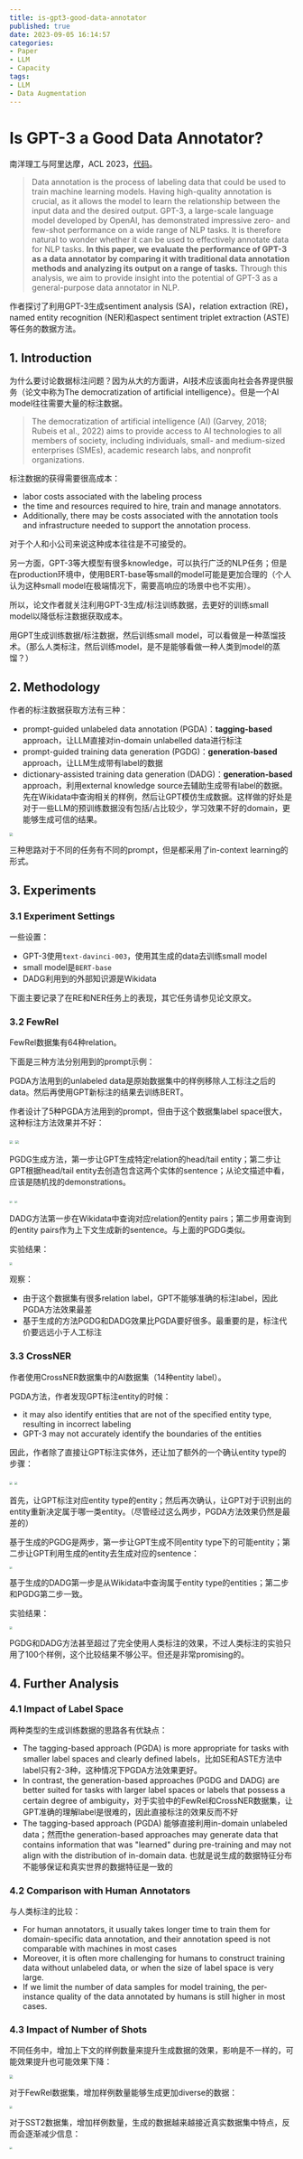 ```yaml
---
title: is-gpt3-good-data-annotator
published: true
date: 2023-09-05 16:14:57
categories:
- Paper
- LLM
- Capacity
tags:
- LLM
- Data Augmentation
---
```


# Is GPT-3 a Good Data Annotator?

南洋理工与阿里达摩，ACL 2023，[代码](https://github.com/DAMO-NLP-SG/LLM-Data-Annotator)。

> Data annotation is the process of labeling data that could be used to train machine learning models. Having high-quality annotation is crucial, as it allows the model to learn the relationship between the input data and the desired output. GPT-3, a large-scale language model developed by OpenAI, has demonstrated impressive zero- and few-shot performance on a wide range of NLP tasks. It is therefore natural to wonder whether it can be used to effectively annotate data for NLP tasks. **In this paper, we evaluate the performance of GPT-3 as a data annotator by comparing it with traditional data annotation methods and analyzing its output on a range of tasks.** Through this analysis, we aim to provide insight into the potential of GPT-3 as a general-purpose data annotator in NLP.

作者探讨了利用GPT-3生成sentiment analysis (SA)，relation extraction (RE)，named entity recognition (NER)和aspect sentiment triplet extraction (ASTE)等任务的数据方法。

<!--more-->

## 1. Introduction

为什么要讨论数据标注问题？因为从大的方面讲，AI技术应该面向社会各界提供服务（论文中称为The democratization of artificial intelligence）。但是一个AI model往往需要大量的标注数据。

> The democratization of artificial intelligence (AI) (Garvey, 2018; Rubeis et al., 2022) aims to provide access to AI technologies to all members of society, including individuals, small- and medium-sized enterprises (SMEs), academic research labs, and nonprofit organizations.

标注数据的获得需要很高成本：

- labor costs associated with the labeling process
- the time and resources required to hire, train and manage annotators. 
- Additionally, there may be costs associated with the annotation tools and infrastructure needed to support the annotation process.

对于个人和小公司来说这种成本往往是不可接受的。

另一方面，GPT-3等大模型有很多knowledge，可以执行广泛的NLP任务；但是在production环境中，使用BERT-base等small的model可能是更加合理的（个人认为这种small model在极端情况下，需要高响应的场景中也不实用）。

所以，论文作者就关注利用GPT-3生成/标注训练数据，去更好的训练small model以降低标注数据获取成本。

用GPT生成训练数据/标注数据，然后训练small model，可以看做是一种蒸馏技术。（那么人类标注，然后训练model，是不是能够看做一种人类到model的蒸馏？）

## 2. Methodology

作者的标注数据获取方法有三种：

- prompt-guided unlabeled data annotation (PGDA)：**tagging-based** approach，让LLM直接对in-domain unlabelled data进行标注
- prompt-guided training data generation (PGDG)：**generation-based** approach，让LLM生成带有label的数据
- dictionary-assisted training data generation (DADG)：**generation-based** approach，利用external knowledge source去辅助生成带有label的数据。先在Wikidata中查询相关的样例，然后让GPT模仿生成数据。这样做的好处是对于一些LLM的预训练数据没有包括/占比较少，学习效果不好的domain，更能够生成可信的结果。

<img src="https://lxy-blog-pics.oss-cn-beijing.aliyuncs.com/asssets/image-20230905163214676.png"   style="zoom:40%;" />

三种思路对于不同的任务有不同的prompt，但是都采用了in-context learning的形式。

## 3. Experiments

### 3.1 Experiment Settings

一些设置：

- GPT-3使用`text-davinci-003`，使用其生成的data去训练small model
- small model是`BERT-base`
- DADG利用到的外部知识源是Wikidata

下面主要记录了在RE和NER任务上的表现，其它任务请参见论文原文。

### 3.2 FewRel

FewRel数据集有64种relation。

下面是三种方法分别用到的prompt示例：

PGDA方法用到的unlabeled data是原始数据集中的样例移除人工标注之后的data。然后再使用GPT新标注的结果去训练BERT。

作者设计了5种PGDA方法用到的prompt，但由于这个数据集label space很大，这种标注方法效果并不好：

<img src="https://lxy-blog-pics.oss-cn-beijing.aliyuncs.com/asssets/image-20230905164325630.png"   style="zoom:40%;" /> <img src="https://lxy-blog-pics.oss-cn-beijing.aliyuncs.com/asssets/image-20230905164203625.png" style="zoom:40%;" />

PGDG生成方法，第一步让GPT生成特定relation的head/tail entity；第二步让GPT根据head/tail entity去创造包含这两个实体的sentence；从论文描述中看，应该是随机找的demonstrations。

<img src="https://lxy-blog-pics.oss-cn-beijing.aliyuncs.com/asssets/image-20230905164544743.png"   style="zoom:30%;" />

<img src="https://lxy-blog-pics.oss-cn-beijing.aliyuncs.com/asssets/image-20230905164602059.png"   style="zoom:30%;" />

DADG方法第一步在Wikidata中查询对应relation的entity pairs；第二步用查询到的entity pairs作为上下文生成新的sentence。与上面的PGDG类似。

实验结果：

<img src="https://lxy-blog-pics.oss-cn-beijing.aliyuncs.com/asssets/image-20230905164752260.png"  style="zoom:30%;" />

观察：

- 由于这个数据集有很多relation label，GPT不能够准确的标注label，因此PGDA方法效果最差
- 基于生成的方法PGDG和DADG效果比PGDA要好很多。最重要的是，标注代价要远远小于人工标注

### 3.3 CrossNER

作者使用CrossNER数据集中的AI数据集（14种entity label）。

PGDA方法，作者发现GPT标注entity的时候：

- it may also identify entities that are not of the specified entity type, resulting in incorrect labeling
- GPT-3 may not accurately identify the boundaries of the entities

因此，作者除了直接让GPT标注实体外，还让加了额外的一个确认entity type的步骤：

<img src="https://lxy-blog-pics.oss-cn-beijing.aliyuncs.com/asssets/image-20230905165424041.png"   style="zoom:30%;" />

<img src="https://lxy-blog-pics.oss-cn-beijing.aliyuncs.com/asssets/image-20230905165440312.png"   style="zoom:30%;" />

首先，让GPT标注对应entity type的entity；然后再次确认，让GPT对于识别出的entity重新决定属于哪一类entity。（尽管经过这么两步，PGDA方法效果仍然是最差的）

基于生成的PGDG是两步，第一步让GPT生成不同entity type下的可能entity；第二步让GPT利用生成的entity去生成对应的sentence：

<img src="https://lxy-blog-pics.oss-cn-beijing.aliyuncs.com/asssets/image-20230905165740644.png"   style="zoom:30%;" />

基于生成的DADG第一步是从Wikidata中查询属于entity type的entities；第二步和PGDG第二步一致。

实验结果：

<img src="https://lxy-blog-pics.oss-cn-beijing.aliyuncs.com/asssets/image-20230905165900707.png"   style="zoom:30%;" />

PGDG和DADG方法甚至超过了完全使用人类标注的效果，不过人类标注的实验只用了100个样例，这个比较结果不够公平。但还是非常promising的。

## 4. Further Analysis

### 4.1 Impact of Label Space

两种类型的生成训练数据的思路各有优缺点：

- The tagging-based approach (PGDA) is more appropriate for tasks with smaller label spaces and clearly defined labels，比如SE和ASTE方法中label只有2-3种，这种情况下PGDA方法效果更好。
- In contrast, the generation-based approaches (PGDG and DADG) are better suited for tasks with larger label spaces or labels that possess a certain degree of ambiguity，对于实验中的FewRel和CrossNER数据集，让GPT准确的理解label是很难的，因此直接标注的效果反而不好
- The tagging-based approach (PGDA) 能够直接利用in-domain unlabeled data；然而the generation-based approaches may generate data that contains information that was "learned" during pre-training and may not align with the distribution of in-domain data. 也就是说生成的数据特征分布不能够保证和真实世界的数据特征是一致的

### 4.2 Comparison with Human Annotators

与人类标注的比较：

- For human annotators, it usually takes longer time to train them for domain-specific data annotation, and their annotation speed is not comparable with machines in most cases
- Moreover, it is often more challenging for humans to construct training data without unlabeled data, or when the size of label space is very large.
- If we limit the number of data samples for model training, the per-instance quality of the data annotated by humans is still higher in most cases.

### 4.3 Impact of Number of Shots

不同任务中，增加上下文的样例数量来提升生成数据的效果，影响是不一样的，可能效果提升也可能效果下降：

<img src="https://lxy-blog-pics.oss-cn-beijing.aliyuncs.com/asssets/image-20230905171146027.png"   style="zoom:40%;" />

对于FewRel数据集，增加样例数量能够生成更加diverse的数据：

<img src="https://lxy-blog-pics.oss-cn-beijing.aliyuncs.com/asssets/image-20230905171046363.png"   style="zoom:30%;" />

对于SST2数据集，增加样例数量，生成的数据越来越接近真实数据集中特点，反而会逐渐减少信息：

<img src="https://lxy-blog-pics.oss-cn-beijing.aliyuncs.com/asssets/image-20230905171431462.png"   style="zoom:30%;" />
